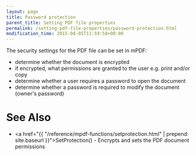 ```yaml
---
layout: page
title: Password protection
parent_title: Setting PDF file properties
permalink: /setting-pdf-file-properties/password-protection.html
modification_time: 2015-08-05T11:59:58+00:00
---
```


The security settings for the PDF file can be set in mPDF:

- determine whether the document is encrypted
- if encrypted, what permissions are granted to the user e.g. print and/or copy
- determine whether a user requires a password to open the document
- determine whether a password is required to modify the document (owner's password)

# See Also

- <a href="{{ "/reference/mpdf-functions/setprotection.html" | prepend: site.baseurl }}">SetProtection()</a> - Encrypts and sets the PDF document permissions

